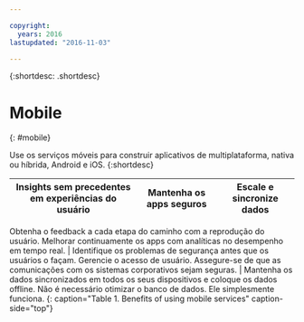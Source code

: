 ```yaml
---

copyright:
  years: 2016
lastupdated: "2016-11-03"

---
```



{:shortdesc: .shortdesc}

# Mobile
{: #mobile}

Use os serviços móveis para construir aplicativos de multiplataforma, nativa ou híbrida, Android e iOS.
{:shortdesc}


Insights sem precedentes em experiências do usuário | Mantenha os apps seguros | Escale e sincronize dados
---- | ---- | ----
Obtenha o feedback a cada etapa do caminho com a reprodução do usuário. Melhorar continuamente os
apps com analíticas no desempenho em tempo real. | Identifique os problemas de segurança antes que os usuários o façam. Gerencie o acesso de usuário. Assegure-se
de que as comunicações com os sistemas corporativos sejam seguras. | Mantenha os dados sincronizados em todos os seus dispositivos e coloque os dados offline. Não é necessário otimizar o banco de dados. Ele simplesmente funciona.
{: caption="Table 1. Benefits of using mobile services" caption-side="top"}
